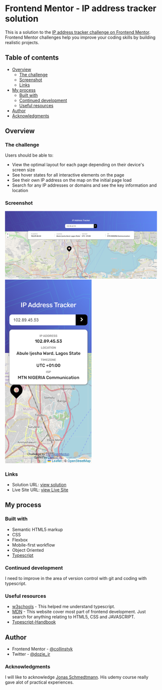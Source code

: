 # Frontend Mentor - IP address tracker solution

This is a solution to the [IP address tracker challenge on Frontend Mentor](https://www.frontendmentor.io/challenges/ip-address-tracker-I8-0yYAH0). Frontend Mentor challenges help you improve your coding skills by building realistic projects.

## Table of contents

- [Overview](#overview)
  - [The challenge](#the-challenge)
  - [Screenshot](#screenshot)
  - [Links](#links)
- [My process](#my-process)
  - [Built with](#built-with)
  - [Continued development](#continued-development)
  - [Useful resources](#useful-resources)
- [Author](#author)
- [Acknowledgments](#acknowledgments)

## Overview

### The challenge

Users should be able to:

- View the optimal layout for each page depending on their device's screen size
- See hover states for all interactive elements on the page
- See their own IP address on the map on the initial page load
- Search for any IP addresses or domains and see the key information and location

### Screenshot

![](./screenshots/Ip-address-tracker-Desktop.png)
![](./screenshots/Ip-address-tracker-Mobile.png)

### Links

- Solution URL: [view solution](https://github.com/collinstyk/fem-ip-address-tracker)
- Live Site URL: [view Live Site](https://your-live-site-url.com)

## My process

### Built with

- Semantic HTML5 markup
- CSS
- Flexbox
- Mobile-first workflow
- Object Oriented
- [Typescript](https://www.typescriptlang.org/docs/handbook/intro.html)

### Continued development

I need to improve in the area of version control with git and coding with typescript.

### Useful resources

- [w3schools](https://www.w3schools.com/typescript/index.php) - This helped me understand typescript.
- [MDN](https://developer.mozilla.org/en-US/) - This website cover most part of frontend development. Just search for anything relating to HTML5, CSS and JAVASCRIPT.
- [Typescript-Handbook](https://www.typescriptlang.org/docs/handbook/intro.html)

## Author

- Frontend Mentor - [@collinstyk](https://www.frontendmentor.io/profile/collinstyk)
- Twitter - [@dozie_jr](https://x.com/dozie_jnr?t=xoii2xr6b7fBUghaFEajnw&s=09)

### Acknowledgments

I will like to acknowledge [Jonas Schmedtmann](https://codingheroes.io/). His udemy course really gave alot of practical experiences.
